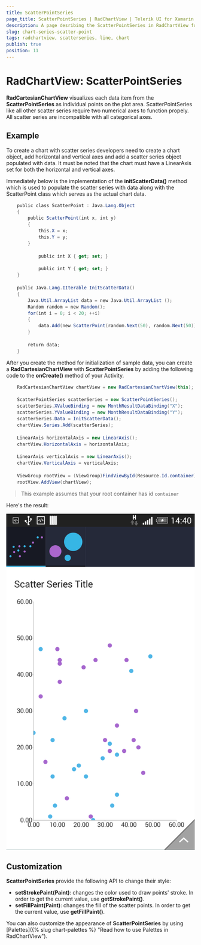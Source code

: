 ```yaml
---
title: ScatterPointSeries
page_title: ScatterPointSeries | RadChartView | Telerik UI for Xamarin.Android Documentation
description: A page desribing the ScatterPointSeries in RadChartView for Android. This article explains the most important things you need to know before using ScatterPointSeries.
slug: chart-series-scatter-point
tags: radchartview, scatterseries, line, chart
publish: true
position: 11
---
```


# RadChartView: ScatterPointSeries

**RadCartesianChartView** visualizes each data item from the **ScatterPointSeries** as individual points on the plot area. ScatterPointSeries like all other scatter series require two numerical axes to function propely.
All scatter series are incompatible with all categorical axes.

## Example

To create a chart with scatter series developers need to create a chart object, add horizontal and vertical axes and add a scatter series object populated with data. It must be
noted that the chart must have a LinearAxis set for both the horizontal and vertical axes. 

Immediately below is the implementation of the **initScatterData()** method which is used to populate the scatter series with data along with the ScatterPoint class which serves as the actual chart data.



```C#
	public class ScatterPoint : Java.Lang.Object 
	{
       	public ScatterPoint(int x, int y)
		{
            this.X = x;
            this.Y = y;
       	}

            public int X { get; set; }

            public int Y { get; set; }
    }

    public Java.Lang.IIterable InitScatterData() 
	{
    	Java.Util.ArrayList data = new Java.Util.ArrayList ();
        Random random = new Random();
        for(int i = 0; i < 20; ++i) 
		{
            data.Add(new ScatterPoint(random.Next(50), random.Next(50)));
        }

        return data;
    }
```

After you create the method for initialization of sample data, you can create a **RadCartesianChartView** with **ScatterPointSeries** by adding the following code to the **onCreate()** method of your Activity.



```C#
	RadCartesianChartView chartView = new RadCartesianChartView(this);

	ScatterPointSeries scatterSeries = new ScatterPointSeries();
	scatterSeries.XValueBinding = new MonthResultDataBinding("X");
	scatterSeries.YValueBinding = new MonthResultDataBinding("Y");
	scatterSeries.Data = InitScatterData();
	chartView.Series.Add(scatterSeries);

	LinearAxis horizontalAxis = new LinearAxis();
	chartView.HorizontalAxis = horizontalAxis;

	LinearAxis verticalAxis = new LinearAxis();
	chartView.VerticalAxis = verticalAxis;

	ViewGroup rootView = (ViewGroup)FindViewById(Resource.Id.container);
	rootView.AddView(chartView);
```

> This example assumes that your root container has id `container`

Here's the result:

![TelerikUI-Chart-Series-Scatter-Point](images/chart-series-scatter-point.png "Demo of Cartesian chart with ScatterPointSeries.")

## Customization

**ScatterPointSeries** provide the following API to change their style:

* **setStrokePaint(Paint)**: changes the color used to draw points' stroke. In order to get the current value, use **getStrokePaint()**.
* **setFillPaint(Paint)**: changes the fill of the scatter points. In order to get the current value, use **getFillPaint()**.

You can also customize the appearance of **ScatterPointSeries** by using [Palettes]({% slug chart-palettes %} "Read how to use Palettes in RadChartView").